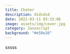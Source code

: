 ```yaml
---
title: Chater
description: dsdsdsd
date: 2022-03-11 03:33:06
image: assets/img/cover.jpg
category: Javascript
background: "#e58e26"
---
```

sxsss